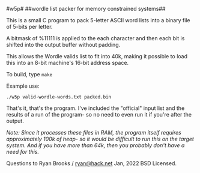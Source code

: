 #w5p#
##wordle list packer for memory constrained systems##

This is a small C program to pack 5-letter ASCII word lists into
a binary file of 5-bits per letter.

A bitmask of %11111 is applied to the each character and then
 each bit is shifted into the output buffer without padding.

This allows the Wordle valids list to fit into 40k, making
it possible to load this into an 8-bit machine's 16-bit
address space.

To build, type `make`

Example use:

`./w5p valid-wordle-words.txt packed.bin`

That's it, that's the program. I've included the "official" input
list and the results of a run of the program- so no need to even
run it if you're after the output.

*Note:
Since it processes these files in RAM, the program itself requires
approximately 100k of heap- so it would be difficult to run this
on the target system. And if you have more than 64k, then you probably
don't have a need for this.*




Questions to Ryan Brooks / ryan@hack.net
Jan, 2022
BSD Licensed.
